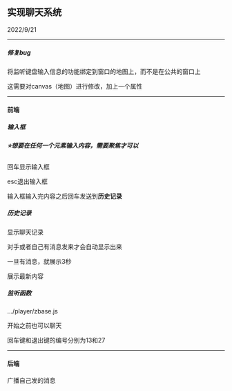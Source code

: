 ## 实现聊天系统

2022/9/21

------------------

##### 修复bug

将监听键盘输入信息的功能绑定到窗口的地图上，而不是在公共的窗口上

这需要对canvas（地图）进行修改，加上一个属性

----------

#### 前端

##### 输入框

##### :star:想要在任何一个元素输入内容，需要聚焦才可以

回车显示输入框

esc退出输入框

输入框输入完内容之后回车发送到**历史记录**

##### 历史记录

显示聊天记录

对手或者自己有消息发来才会自动显示出来

一旦有消息，就展示3秒

展示最新内容

##### 监听函数

.../player/zbase.js

开始之前也可以聊天

回车键和退出键的编号分别为13和27

---------

#### 后端

广播自己发的消息